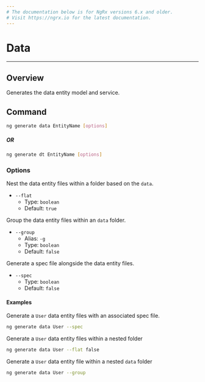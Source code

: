 ```yaml
---
# The documentation below is for NgRx versions 6.x and older.
# Visit https://ngrx.io for the latest documentation.
---
```


# Data

---

## Overview

Generates the data entity model and service.

## Command

```sh
ng generate data EntityName [options]
```

##### OR

```sh
ng generate dt EntityName [options]
```

### Options

Nest the data entity files within a folder based on the `data`.

- `--flat`
  - Type: `boolean`
  - Default: `true`

Group the data entity files within an `data` folder.

- `--group`
  - Alias: `-g`
  - Type: `boolean`
  - Default: `false`

Generate a spec file alongside the data entity files.

- `--spec`
  - Type: `boolean`
  - Default: `false`

#### Examples

Generate a `User` data entity files with an associated spec file.

```sh
ng generate data User --spec
```

Generate a `User` data entity files within a nested folder

```sh
ng generate data User --flat false
```

Generate a `User` data entity file within a nested `data` folder

```sh
ng generate data User --group
```
